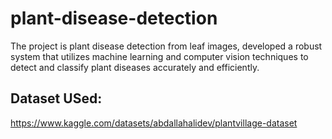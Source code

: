 # plant-disease-detection
The project is plant disease detection from leaf images, developed a robust system that utilizes machine learning and computer vision techniques to detect and classify plant diseases accurately and efficiently.

## Dataset USed:
https://www.kaggle.com/datasets/abdallahalidev/plantvillage-dataset
